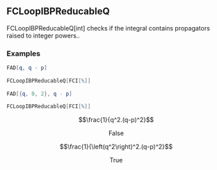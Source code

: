 ##  FCLoopIBPReducableQ 

FCLoopIBPReducableQ[int] checks if the integral contains propagators raised to integer powers..

###  Examples 

```mathematica
FAD[q, q - p] 
 
FCLoopIBPReducableQ[FCI[%]] 
 
FAD[{q, 0, 2}, q - p] 
 
FCLoopIBPReducableQ[FCI[%]]
```

$$\frac{1}{q^2.(q-p)^2}$$

$$\text{False}$$

$$\frac{1}{\left(q^2\right)^2.(q-p)^2}$$

$$\text{True}$$